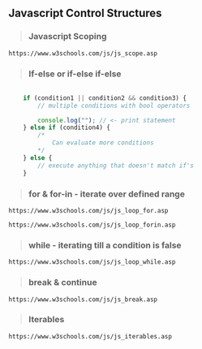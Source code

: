 ## Javascript Control Structures


> ### Javascript Scoping

```
https://www.w3schools.com/js/js_scope.asp
```

> ### If-else or if-else if-else

```js
    
    if (condition1 || condition2 && condition3) {
        // multiple conditions with bool operators

        console.log(""); // <- print statement
    } else if (condition4) {
        /* 
            Can evaluate more conditions
        */
    } else {
        // execute anything that doesn't match if's
    }

```

> ### for & for-in - iterate over defined range

```
https://www.w3schools.com/js/js_loop_for.asp
```

```
https://www.w3schools.com/js/js_loop_forin.asp
```

> ### while - iterating till a condition is false

```
https://www.w3schools.com/js/js_loop_while.asp
```

> ### break & continue

```
https://www.w3schools.com/js/js_break.asp
```


> ### Iterables

```
https://www.w3schools.com/js/js_iterables.asp
```